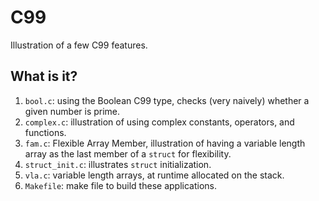 # C99
Illustration of a few C99 features.

## What is it?
1. `bool.c`: using the Boolean C99 type, checks (very naively) whether a
    given number is prime.
1. `complex.c`: illustration of using complex constants, operators, and
    functions.
1. `fam.c`: Flexible Array Member, illustration of having a variable
    length array as the last member of a `struct` for flexibility.
1. `struct_init.c`: illustrates `struct` initialization.
1. `vla.c`: variable length arrays, at runtime allocated on the stack.
1. `Makefile`: make file to build these applications.
